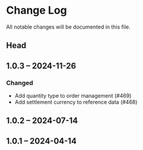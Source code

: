 # Change Log

All notable changes will be documented in this file.

## Head

## 1.0.3 &ndash; 2024-11-26

### Changed

* Add quantity type to order management (#469)
* Add settlement currency to reference data (#468)

## 1.0.2 &ndash; 2024-07-14

## 1.0.1 &ndash; 2024-04-14
